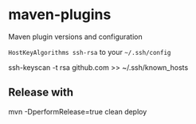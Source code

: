 # maven-plugins

Maven plugin versions and configuration


`HostKeyAlgorithms ssh-rsa` to your `~/.ssh/config`

ssh-keyscan -t rsa github.com >> ~/.ssh/known_hosts

## Release with

mvn -DperformRelease=true clean deploy
